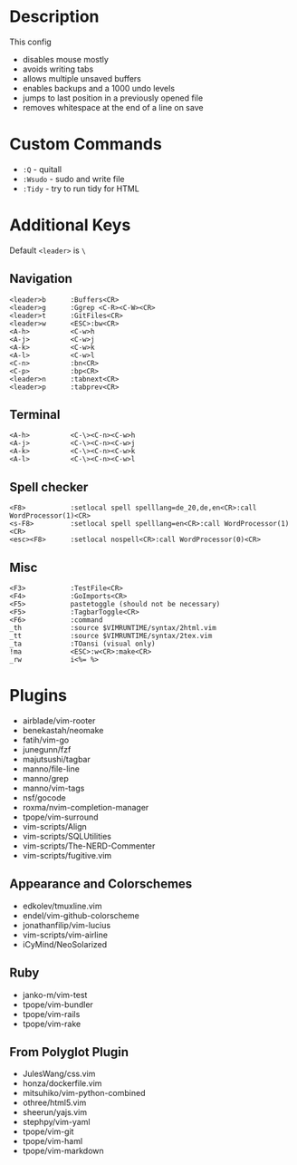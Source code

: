 # Description

This config

* disables mouse mostly
* avoids writing tabs
* allows multiple unsaved buffers
* enables backups and a 1000 undo levels
* jumps to last position in a previously opened file
* removes whitespace at the end of a line on save

# Custom Commands

* `:Q` - quitall
* `:Wsudo` - sudo and write file
* `:Tidy` - try to run tidy for HTML

# Additional Keys

Default `<leader>` is `\`

## Navigation

```
<leader>b      :Buffers<CR>
<leader>g      :Ggrep <C-R><C-W><CR>
<leader>t      :GitFiles<CR>
<leader>w      <ESC>:bw<CR>
<A-h>          <C-w>h
<A-j>          <C-w>j
<A-k>          <C-w>k
<A-l>          <C-w>l
<C-n>          :bn<CR>
<C-p>          :bp<CR>
<leader>n      :tabnext<CR>
<leader>p      :tabprev<CR>
```

## Terminal

```
<A-h>          <C-\><C-n><C-w>h
<A-j>          <C-\><C-n><C-w>j
<A-k>          <C-\><C-n><C-w>k
<A-l>          <C-\><C-n><C-w>l
```

## Spell checker

```
<F8>           :setlocal spell spelllang=de_20,de,en<CR>:call WordProcessor(1)<CR>
<s-F8>         :setlocal spell spelllang=en<CR>:call WordProcessor(1)<CR>
<esc><F8>      :setlocal nospell<CR>:call WordProcessor(0)<CR>
```

## Misc

```
<F3>           :TestFile<CR>
<F4>           :GoImports<CR>
<F5>           pastetoggle (should not be necessary)
<F5>           :TagbarToggle<CR>
<F6>           :command
_th            :source $VIMRUNTIME/syntax/2html.vim
_tt            :source $VIMRUNTIME/syntax/2tex.vim
_ta            :TOansi (visual only)
!ma            <ESC>:w<CR>:make<CR>
_rw            i<%= %>
```

# Plugins

* airblade/vim-rooter
* benekastah/neomake
* fatih/vim-go
* junegunn/fzf
* majutsushi/tagbar
* manno/file-line
* manno/grep
* manno/vim-tags
* nsf/gocode
* roxma/nvim-completion-manager
* tpope/vim-surround
* vim-scripts/Align
* vim-scripts/SQLUtilities
* vim-scripts/The-NERD-Commenter
* vim-scripts/fugitive.vim

## Appearance and Colorschemes

* edkolev/tmuxline.vim
* endel/vim-github-colorscheme
* jonathanfilip/vim-lucius
* vim-scripts/vim-airline
* iCyMind/NeoSolarized

## Ruby

* janko-m/vim-test
* tpope/vim-bundler
* tpope/vim-rails
* tpope/vim-rake

## From Polyglot Plugin

* JulesWang/css.vim
* honza/dockerfile.vim
* mitsuhiko/vim-python-combined
* othree/html5.vim
* sheerun/yajs.vim
* stephpy/vim-yaml
* tpope/vim-git
* tpope/vim-haml
* tpope/vim-markdown
